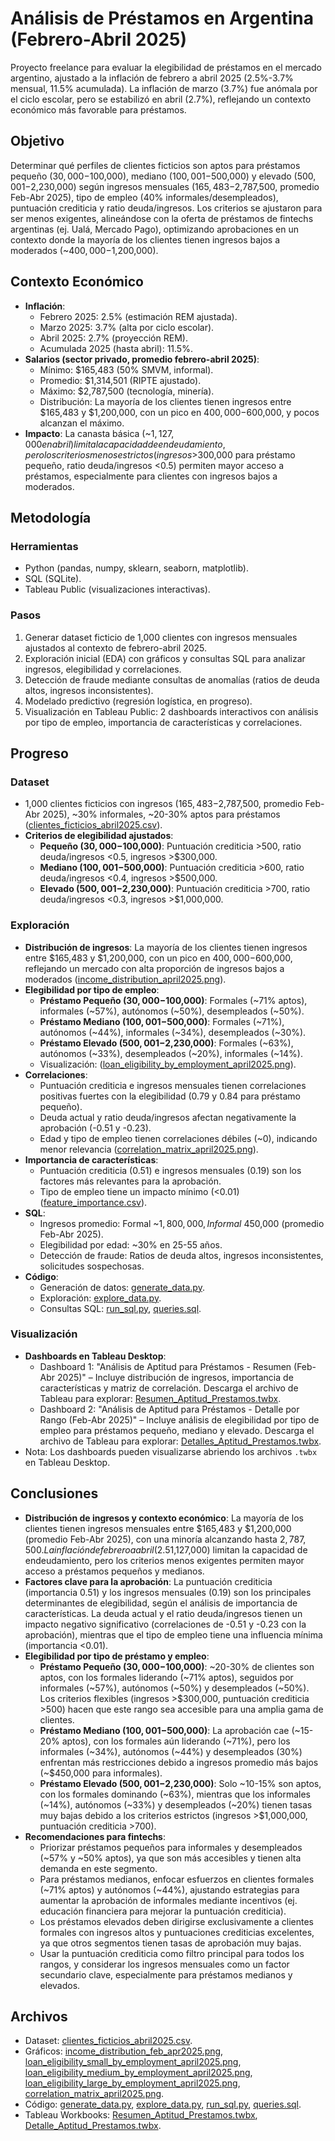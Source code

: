 # Análisis de Préstamos en Argentina (Febrero-Abril 2025)

Proyecto freelance para evaluar la elegibilidad de préstamos en el mercado argentino, ajustado a la inflación de febrero a abril 2025 (2.5%-3.7% mensual, 11.5% acumulada). La inflación de marzo (3.7%) fue anómala por el ciclo escolar, pero se estabilizó en abril (2.7%), reflejando un contexto económico más favorable para préstamos.

## Objetivo

Determinar qué perfiles de clientes ficticios son aptos para préstamos pequeño ($30,000-$100,000), mediano ($100,001-$500,000) y elevado ($500,001-$2,230,000) según ingresos mensuales ($165,483-$2,787,500, promedio Feb-Abr 2025), tipo de empleo (40% informales/desempleados), puntuación crediticia y ratio deuda/ingresos. Los criterios se ajustaron para ser menos exigentes, alineándose con la oferta de préstamos de fintechs argentinas (ej. Ualá, Mercado Pago), optimizando aprobaciones en un contexto donde la mayoría de los clientes tienen ingresos bajos a moderados (~$400,000-$1,200,000).

## Contexto Económico

- **Inflación**:
  - Febrero 2025: 2.5% (estimación REM ajustada).
  - Marzo 2025: 3.7% (alta por ciclo escolar).
  - Abril 2025: 2.7% (proyección REM).
  - Acumulada 2025 (hasta abril): 11.5%.
- **Salarios (sector privado, promedio febrero-abril 2025)**:
  - Mínimo: $165,483 (50% SMVM, informal).
  - Promedio: $1,314,501 (RIPTE ajustado).
  - Máximo: $2,787,500 (tecnología, minería).
  - Distribución: La mayoría de los clientes tienen ingresos entre $165,483 y $1,200,000, con un pico en $400,000-$600,000, y pocos alcanzan el máximo.
- **Impacto**: La canasta básica (~$1,127,000 en abril) limita la capacidad de endeudamiento, pero los criterios menos estrictos (ingresos >$300,000 para préstamo pequeño, ratio deuda/ingresos <0.5) permiten mayor acceso a préstamos, especialmente para clientes con ingresos bajos a moderados.

## Metodología

### Herramientas
- Python (pandas, numpy, sklearn, seaborn, matplotlib).  
- SQL (SQLite).  
- Tableau Public (visualizaciones interactivas).

### Pasos
1. Generar dataset ficticio de 1,000 clientes con ingresos mensuales ajustados al contexto de febrero-abril 2025.  
2. Exploración inicial (EDA) con gráficos y consultas SQL para analizar ingresos, elegibilidad y correlaciones.  
3. Detección de fraude mediante consultas de anomalías (ratios de deuda altos, ingresos inconsistentes).  
4. Modelado predictivo (regresión logística, en progreso).  
5. Visualización en Tableau Public: 2 dashboards interactivos con análisis por tipo de empleo, importancia de características y correlaciones.  

## Progreso

### Dataset
- 1,000 clientes ficticios con ingresos ($165,483-$2,787,500, promedio Feb-Abr 2025), ~30% informales, ~20-30% aptos para préstamos ([clientes_ficticios_abril2025.csv](clientes_ficticios_abril2025.csv)).  
- **Criterios de elegibilidad ajustados**:
  - **Pequeño ($30,000-$100,000)**: Puntuación crediticia >500, ratio deuda/ingresos <0.5, ingresos >$300,000.  
  - **Mediano ($100,001-$500,000)**: Puntuación crediticia >600, ratio deuda/ingresos <0.4, ingresos >$500,000.  
  - **Elevado ($500,001-$2,230,000)**: Puntuación crediticia >700, ratio deuda/ingresos <0.3, ingresos >$1,000,000.

### Exploración
- **Distribución de ingresos**: La mayoría de los clientes tienen ingresos entre $165,483 y $1,200,000, con un pico en $400,000-$600,000, reflejando un mercado con alta proporción de ingresos bajos a moderados ([income_distribution_april2025.png](income_distribution_april2025.png)).
- **Elegibilidad por tipo de empleo**:
  - **Préstamo Pequeño ($30,000-$100,000)**: Formales (~71% aptos), informales (~57%), autónomos (~50%), desempleados (~50%).
  - **Préstamo Mediano ($100,001-$500,000)**: Formales (~71%), autónomos (~44%), informales (~34%), desempleados (~30%).
  - **Préstamo Elevado ($500,001-$2,230,000)**: Formales (~63%), autónomos (~33%), desempleados (~20%), informales (~14%).
  - Visualización: ([loan_eligibility_by_employment_april2025.png](loan_eligibility_by_employment_april2025.png)).
- **Correlaciones**:
  - Puntuación crediticia e ingresos mensuales tienen correlaciones positivas fuertes con la elegibilidad (0.79 y 0.84 para préstamo pequeño).
  - Deuda actual y ratio deuda/ingresos afectan negativamente la aprobación (-0.51 y -0.23).
  - Edad y tipo de empleo tienen correlaciones débiles (~0), indicando menor relevancia ([correlation_matrix_april2025.png](correlation_matrix_april2025.png)).
- **Importancia de características**:
  - Puntuación crediticia (0.51) e ingresos mensuales (0.19) son los factores más relevantes para la aprobación.
  - Tipo de empleo tiene un impacto mínimo (<0.01) ([feature_importance.csv](feature_importance.csv)).
- **SQL**:
  - Ingresos promedio: Formal ~$1,800,000, Informal ~$450,000 (promedio Feb-Abr 2025).
  - Elegibilidad por edad: ~30% en 25-55 años.
  - Detección de fraude: Ratios de deuda altos, ingresos inconsistentes, solicitudes sospechosas.
- **Código**:
  - Generación de datos: [generate_data.py](generate_data.py).  
  - Exploración: [explore_data.py](explore_data.py).  
  - Consultas SQL: [run_sql.py](run_sql.py), [queries.sql](queries.sql).

### Visualización
- **Dashboards en Tableau Desktop**:
  - Dashboard 1: "Análisis de Aptitud para Préstamos - Resumen (Feb-Abr 2025)" – Incluye distribución de ingresos, importancia de características y matriz de correlación. Descarga el archivo de Tableau para explorar: [Resumen_Aptitud_Prestamos.twbx](Summary_Loan_Eligibility.twbx).
  - Dashboard 2: "Análisis de Aptitud para Préstamos - Detalle por Rango (Feb-Abr 2025)" – Incluye análisis de elegibilidad por tipo de empleo para préstamos pequeño, mediano y elevado. Descarga el archivo de Tableau para explorar: [Detalles_Aptitud_Prestamos.twbx](Details_Loan_Eligibility.twbx).
- Nota: Los dashboards pueden visualizarse abriendo los archivos `.twbx` en Tableau Desktop.

## Conclusiones
- **Distribución de ingresos y contexto económico**: La mayoría de los clientes tienen ingresos mensuales entre $165,483 y $1,200,000 (promedio Feb-Abr 2025), con una minoría alcanzando hasta $2,787,500. La inflación de febrero a abril (2.5%-3.7%) y el aumento de la canasta básica (~$1,127,000) limitan la capacidad de endeudamiento, pero los criterios menos exigentes permiten mayor acceso a préstamos pequeños y medianos.
- **Factores clave para la aprobación**: La puntuación crediticia (importancia 0.51) y los ingresos mensuales (0.19) son los principales determinantes de elegibilidad, según el análisis de importancia de características. La deuda actual y el ratio deuda/ingresos tienen un impacto negativo significativo (correlaciones de -0.51 y -0.23 con la aprobación), mientras que el tipo de empleo tiene una influencia mínima (importancia <0.01).
- **Elegibilidad por tipo de préstamo y empleo**:
  - **Préstamo Pequeño ($30,000-$100,000)**: ~20-30% de clientes son aptos, con los formales liderando (~71% aptos), seguidos por informales (~57%), autónomos (~50%) y desempleados (~50%). Los criterios flexibles (ingresos >$300,000, puntuación crediticia >500) hacen que este rango sea accesible para una amplia gama de clientes.
  - **Préstamo Mediano ($100,001-$500,000)**: La aprobación cae (~15-20% aptos), con los formales aún liderando (~71%), pero los informales (~34%), autónomos (~44%) y desempleados (30%) enfrentan más restricciones debido a ingresos promedio más bajos (~$450,000 para informales).
  - **Préstamo Elevado ($500,001-$2,230,000)**: Solo ~10-15% son aptos, con los formales dominando (~63%), mientras que los informales (~14%), autónomos (~33%) y desempleados (~20%) tienen tasas muy bajas debido a los criterios estrictos (ingresos >$1,000,000, puntuación crediticia >700).
- **Recomendaciones para fintechs**:
  - Priorizar préstamos pequeños para informales y desempleados (~57% y ~50% aptos), ya que son más accesibles y tienen alta demanda en este segmento.
  - Para préstamos medianos, enfocar esfuerzos en clientes formales (~71% aptos) y autónomos (~44%), ajustando estrategias para aumentar la aprobación de informales mediante incentivos (ej. educación financiera para mejorar la puntuación crediticia).
  - Los préstamos elevados deben dirigirse exclusivamente a clientes formales con ingresos altos y puntuaciones crediticias excelentes, ya que otros segmentos tienen tasas de aprobación muy bajas.
  - Usar la puntuación crediticia como filtro principal para todos los rangos, y considerar los ingresos mensuales como un factor secundario clave, especialmente para préstamos medianos y elevados.

## Archivos
- Dataset: [clientes_ficticios_abril2025.csv](clientes_ficticios_abril2025.csv).  
- Gráficos: [income_distribution_feb_apr2025.png](income_distribution_feb_apr2025.png), [loan_eligibility_small_by_employment_april2025.png](loan_eligibility_small_by_employment_april2025.png), [loan_eligibility_medium_by_employment_april2025.png](loan_eligibility_medium_by_employment_april2025.png), [loan_eligibility_large_by_employment_april2025.png](loan_eligibility_large_by_employment_april2025.png),  [correlation_matrix_april2025.png](correlation_matrix_feb_apr2025.png).  
- Código: [generate_data.py](generate_data.py), [explore_data.py](explore_data.py), [run_sql.py](run_sql.py), [queries.sql](queries.sql).  
- Tableau Workbooks: [Resumen_Aptitud_Prestamos.twbx](Resumen_Aptitud_Prestamos.twbx), [Detalle_Aptitud_Prestamos.twbx](Detalle_Aptitud_Prestamos.twbx).